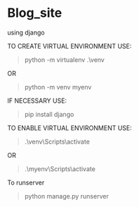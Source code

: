 # Blog_site
using django



TO CREATE VIRTUAL ENVIRONMENT USE:

> python -m virtualenv .\venv

OR

>python -m venv myenv

IF NECESSARY USE:

>pip install django

TO ENABLE VIRTUAL ENVIRONMENT USE:

>.\venv\Scripts\activate

OR

>.\myenv\Scripts\activate

To runserver
>python manage.py runserver
